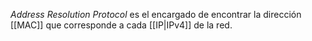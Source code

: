 _Address Resolution Protocol_ es el encargado de encontrar la dirección [[MAC]] que corresponde a cada [[IP|IPv4]] de la red.